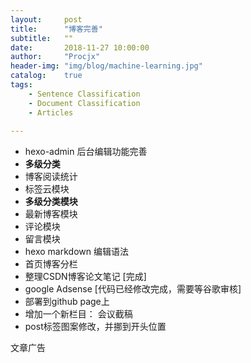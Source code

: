 ```yaml
---
layout:     post
title:      "博客完善"
subtitle:   ""
date:       2018-11-27 10:00:00
author:     "Procjx"
header-img: "img/blog/machine-learning.jpg"
catalog:    true
tags:
    - Sentence Classification
    - Document Classification
    - Articles
    
---
```


- hexo-admin 后台编辑功能完善
- **多级分类**
- 博客阅读统计
- 标签云模块
- **多级分类模块**
- 最新博客模块
- 评论模块
- 留言模块
- hexo markdown 编辑语法
- 首页博客分栏
- 整理CSDN博客论文笔记 [完成]
- google Adsense [代码已经修改完成，需要等谷歌审核]
- 部署到github page上
- 增加一个新栏目： 会议截稿
- post标签图案修改，并挪到开头位置
<script async src="https://pagead2.googlesyndication.com/pagead/js/adsbygoogle.js"></script>
<ins class="adsbygoogle"
     style="display:block; text-align:center;"
     data-ad-layout="in-article"
     data-ad-format="fluid"
     data-ad-client="ca-pub-1179774715076800"
     data-ad-slot="9197824246"></ins>
<script>
     (adsbygoogle = window.adsbygoogle || []).push({});
</script>
文章广告
